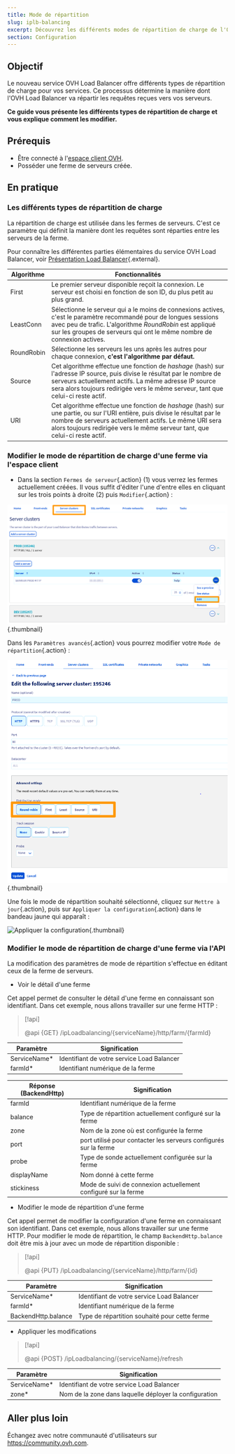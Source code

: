 ```yaml
---
title: Mode de répartition
slug: iplb-balancing
excerpt: Découvrez les différents modes de répartition de charge de l'OVH Load Balancer
section: Configuration
---
```


## Objectif

Le nouveau service OVH Load Balancer offre différents types de répartition de charge pour vos services. Ce processus détermine la manière dont l'OVH Load Balancer va répartir les requêtes reçues vers vos serveurs.

**Ce guide vous présente les différents types de répartition de charge et vous explique comment les modifier.**

## Prérequis

- Être connecté à l'[espace client OVH](https://ca.ovh.com/auth/?action=gotomanager).
- Posséder une ferme de serveurs créée.


## En pratique

### Les différents types de répartition de charge

La répartition de charge est utilisée dans les fermes de serveurs. C'est ce paramètre qui définit la manière dont les requêtes sont réparties entre les serveurs de la ferme.

Pour connaître les différentes parties élémentaires du service OVH Load Balancer, voir [Présentation Load Balancer](https://docs.ovh.com/ca/fr/load-balancer/iplb-presentation/){.external}.

|Algorithme|Fonctionnalités|
|---|---|
|First|Le premier serveur disponible reçoit la connexion. Le serveur est choisi en fonction de son ID, du plus petit au plus grand.|
|LeastConn|Sélectionne le serveur qui a le moins de connexions actives, c'est le paramètre recommandé pour de longues sessions avec peu de trafic. L'algorithme *RoundRobin* est appliqué sur les groupes de serveurs qui ont le même nombre de connexion actives.|
|RoundRobin|Sélectionne les serveurs les uns après les autres pour chaque connexion, **c'est l'algorithme par défaut.**|
|Source|Cet algorithme effectue une fonction de *hashage* (hash) sur l'adresse IP source, puis divise le résultat par le nombre de serveurs actuellement actifs. La même adresse IP source sera alors toujours redirigée vers le même serveur, tant que celui-ci reste actif.|
|URI|Cet algorithme effectue une fonction de *hashage* (hash) sur une partie, ou sur l'URI entière, puis divise le résultat par le nombre de serveurs actuellement actifs. Le même URI sera alors toujours redirigée vers le même serveur tant, que celui-ci reste actif.|


### Modifier le mode de répartition de charge d'une ferme via l'espace client

- Dans la section `Fermes de serveur`{.action} (1) vous verrez les fermes actuellement créées. Il vous suffit d'éditer l'une d'entre elles en cliquant sur les trois points à droite (2) puis `Modifier`{.action} :

![Modification d'une ferme](images/server_cluster_change.png){.thumbnail}

Dans les `Paramètres avancés`{.action} vous pourrez modifier votre `Mode de répartition`{.action} :

![Modification d'une ferme](images/distrib_mode_edit.png){.thumbnail}

Une fois le mode de répartition souhaité sélectionné, cliquez sur `Mettre à jour`{.action}, puis sur `Appliquer la configuration`{.action} dans le bandeau jaune qui apparaît :

![Appliquer la configuration](images/apply_config.png){.thumbnail}


### Modifier le mode de répartition de charge d'une ferme via l'API

La modification des paramètres de mode de répartition s'effectue en éditant ceux de la ferme de serveurs.

- Voir le détail d'une ferme

Cet appel permet de consulter le détail d'une ferme en connaissant son identifiant. Dans cet exemple, nous allons travailler sur une ferme HTTP :

> [!api]
>
> @api {GET} /ipLoadbalancing/{serviceName}/http/farm/{farmId}
> 

|Paramètre|Signification|
|---|---|
|ServiceName\*|Identifiant de votre service Load Balancer|
|farmId\*|Identifiant numérique de la ferme|

|Réponse (BackendHttp)|Signification|
|---|---|
|farmId|Identifiant numérique de la ferme|
|balance|Type de répartition actuellement configuré sur la ferme|
|zone|Nom de la zone où est configurée la ferme|
|port|port utilisé pour contacter les serveurs configurés sur la ferme|
|probe|Type de sonde actuellement configurée sur la ferme|
|displayName|Nom donné à cette ferme|
|stickiness|Mode de suivi de connexion actuellement configuré sur la ferme|

- Modifier le mode de répartition d'une ferme

Cet appel permet de modifier la configuration d'une ferme en connaissant son identifiant. Dans cet exemple, nous allons travailler sur une ferme HTTP. Pour modifier le mode de répartition, le champ `BackendHttp.balance` doit être mis à jour avec un mode de répartition disponible :

> [!api]
>
> @api {PUT} /ipLoadbalancing/{serviceName}/http/farm/{id}
> 

|Paramètre|Signification|
|---|---|
|ServiceName\*|Identifiant de votre service Load Balancer|
|farmId\*|Identifiant numérique de la ferme|
|BackendHttp.balance|Type de répartition souhaité pour cette ferme|

- Appliquer les modifications

> [!api]
>
> @api {POST} /ipLoadbalancing/{serviceName}/refresh
> 

|Paramètre|Signification|
|---|---|
|ServiceName\*|Identifiant de votre service Load Balancer|
|zone\*|Nom de la zone dans laquelle déployer la configuration|


## Aller plus loin

Échangez avec notre communauté d'utilisateurs sur <https://community.ovh.com>.
